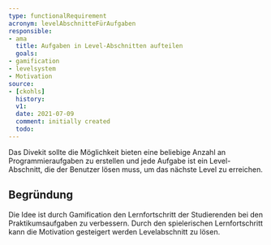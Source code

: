 ```yaml
---
type: functionalRequirement
acronym: levelAbschnitteFürAufgaben
responsible:
- ama
  title: Aufgaben in Level-Abschnitten aufteilen
  goals:
- gamification
- levelsystem
- Motivation
source:
- [ckohls]
  history:
  v1:
  date: 2021-07-09
  comment: initially created
  todo:
---
```


Das Divekit sollte die Möglichkeit bieten eine beliebige Anzahl an Programmieraufgaben zu erstellen und 
jede Aufgabe ist ein Level-Abschnitt, die der Benutzer lösen muss, um das nächste Level zu erreichen.

## Begründung
Die Idee ist durch Gamification den Lernfortschritt der Studierenden bei den Praktikumsaufgaben zu verbessern. Durch den spielerischen Lernfortschritt kann die Motivation gesteigert werden Levelabschnitt zu lösen. 
